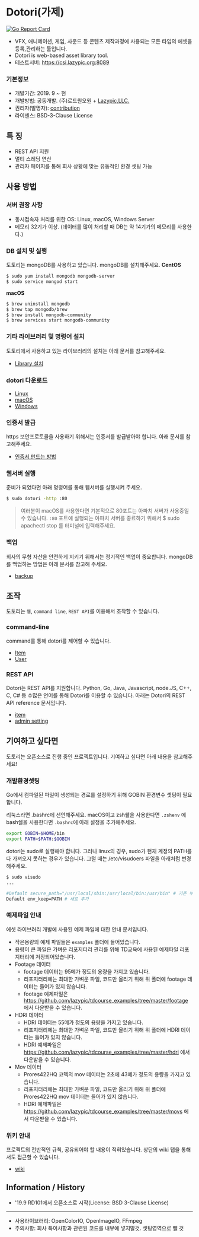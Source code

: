 # Dotori(가제)

[![Go Report Card](https://goreportcard.com/badge/github.com/rd101/dotori)](https://goreportcard.com/report/github.com/rd101/dotori)

- VFX, 애니메이션, 게임, 사운드 등 콘텐츠 제작과정에 사용되는 모든 타입의 에셋을 등록,관리하는 툴입니다.
- Dotori is web-based asset library tool.
- 테스트서버: https://csi.lazypic.org:8089

### 기본정보
- 개발기간: 2019. 9 ~ 현
- 개발방법: 공동개발. (주)로드원오원 + [Lazypic,LLC.](https://lazypic.org)
- 권리자(발명자): [contribution](https://github.com/RD101/dotori/graphs/contributors)
- 라이센스: BSD-3-Clause License

## 특 징
- REST API 지원
- 멀티 스레딩 연산
- 관리자 페이지를 통해 회사 상황에 맞는 유동적인 환경 셋팅 가능

## 사용 방법
### 서버 권장 사항
- 동시접속자 처리를 위한 OS: Linux, macOS, Windows Server
- 메모리 32기가 이상. (데이터를 많이 처리할 때 DB는 약 14기가의 메모리를 사용한다.)
### DB 설치 및 실행
도토리는 mongoDB를 사용하고 있습니다. mongoDB를 설치해주세요.
**CentOS**
```bash
$ sudo yum install mongodb mongodb-server
$ sudo service mongod start
```

**macOS**
```bash
$ brew uninstall mongodb
$ brew tap mongodb/brew
$ brew install mongodb-community
$ brew services start mongodb-community
```
### 기타 라이브러리 및 명령어 설치
도토리에서 사용하고 있는 라이브러리의 설치는 아래 문서를 참고해주세요.
- [Library 설치](documents/setlibrary.md)
### dotori 다운로드
- [Linux](https://github.com/RD101/dotori/releases/download/v0.0.1/dotori_linux_x86-64.tgz) 
- [macOS](https://github.com/RD101/dotori/releases/download/v0.0.1/dotori_darwin_x86-64.tgz)
- [Windows](https://github.com/RD101/dotori/releases/download/v0.0.1/dotori_windows_x86-64.tgz)
### 인증서 발급
https 보안프로토콜을 사용하기 위해서는 인증서를 발급받아야 합니다. 아래 문서를 참고해주세요.
- [인증서 만드는 방법](documents/how_to_make_certification.md)
### 웹서버 실행
준비가 되었다면 아래 명령어를 통해 웹서버를 실행시켜 주세요.
```bash
$ sudo dotori -http :80
```
> 여러분이 macOS를 사용한다면 기본적으로 80포트는 아파치 서버가 사용중일 수 있습니다. `:80` 포트에 실행되는 아파치 서버를 종료하기 위해서 $ sudo apachectl stop 를 터미널에 입력해주세요.
### 백업
회사의 무형 자산을 안전하게 지키기 위해서는 정기적인 백업이 중요합니다.
mongoDB를 백업하는 방법은 아래 문서를 참고해 주세요.
- [backup](documents/backup.md)
## 조작
도토리는 `웹`, `command line`, `REST API`를 이용해서 조작할 수 있습니다.
### command-line
command를 통해 dotori를 제어할 수 있습니다.
- [Item](documents/command_item.md)
- [User](documents/command_user.md)
### REST API
Dotori는 REST API를 지원합니다. Python, Go, Java, Javascript, node.JS, C++, C, C# 등 수많은 언어를 통해 Dotori를 이용할 수 있습니다.
아래는 Dotori의  REST API reference 문서입니다.
- [item](documents/restapi_item.md)
- [admin setting](documents/restapi_adminsetting.md)
## 기여하고 싶다면
도토리는 오픈소스로 진행 중인 프로젝트입니다. 기여하고 싶다면 아래 내용을 참고해주세요!
### 개발환경셋팅
Go에서 컴파일된 파일이 생성되는 경로를 설정하기 위해 GOBIN 환경변수 셋팅이 필요합니다.

리눅스라면 .bashrc에 선언해주세요.
macOS이고 zsh쉘을 사용한다면 `.zshenv` 에 bash쉘을 사용한다면 `.bashrc`에 아래 설정을 추가해주세요.

```bash
export GOBIN=$HOME/bin
export PATH=$PATH:$GOBIN
```

dotori는 sudo로 실행해야 합니다. 그러나 linux의 경우, sudo가 현재 계정의 PATH를 다 가져오지 못하는 경우가 있습니다. 그럴 때는 /etc/visudoers 파일을 아래처럼 변경해주세요.

```bash
$ sudo visudo
...

#Default secure_path="/usr/local/sbin:/usr/local/bin:/usr/bin" # 기존 부분 주석 처리
Default env_keep=PATH # 새로 추가
```

### 예제파일 안내
에셋 라이브러리 개발에 사용된 예제 파일에 대한 안내 문서입니다.
- 작은용량의 예제 파일들은 `examples` 폴더에 들어있습니다.
- 용량이 큰 파일은 가벼운 리포지터리 관리를 위해 TD교육에 사용된 예제파일 리포지터리에 저장되어있습니다.
- Footage 데이터
    - footage 데이터는 95메가 정도의 용량을 가지고 있습니다.
    - 리포지터리에는 최대한 가벼운 파일, 코드만 올리기 위해 위 폴더에 footage 데이터는 들어가 있지 않습니다.
    - footage 예제파일은 https://github.com/lazypic/tdcourse_examples/tree/master/footage 에서 다운받을 수 있습니다.
- HDRI 데이터
    - HDRI 데이터는 55메가 정도의 용량을 가지고 있습니다.
    - 리포지터리에는 최대한 가벼운 파일, 코드만 올리기 위해 위 폴더에 HDRI 데이터는 들어가 있지 않습니다.
    - HDRI 예제파일은 https://github.com/lazypic/tdcourse_examples/tree/master/hdri 에서 다운받을 수 있습니다.
- Mov 데이터
    - Prores422HQ 코덱의 mov 데이터는 2초에 43메가 정도의 용량을 가지고 있습니다.
    - 리포지터리에는 최대한 가벼운 파일, 코드만 올리기 위해 위 폴더에 Prores422HQ mov 데이터는 들어가 있지 않습니다.
    - HDRI 예제파일은 https://github.com/lazypic/tdcourse_examples/tree/master/movs 에서 다운받을 수 있습니다.
### 위키 안내
프로젝트의 전반적인 규칙, 공유되어야 할 내용이 적혀있습니다.
상단의 wiki 탭을 통해서도 접근할 수 있습니다.
- [wiki](https://github.com/RD101/dotori/wiki)
## Information / History
- '19.9 RD101에서 오픈소스로 시작(License: BSD 3-Clause License)


------------------------------------



- 사용라이브러리: OpenColorIO, OpenImageIO, FFmpeg
- 주의사항: 회사 특이사항과 관련된 코드를 내부에 넣지말것. 셋팅영역으로 뺄 것


